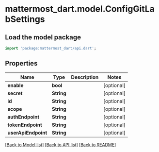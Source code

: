 # mattermost_dart.model.ConfigGitLabSettings

## Load the model package
```dart
import 'package:mattermost_dart/api.dart';
```

## Properties
Name | Type | Description | Notes
------------ | ------------- | ------------- | -------------
**enable** | **bool** |  | [optional] 
**secret** | **String** |  | [optional] 
**id** | **String** |  | [optional] 
**scope** | **String** |  | [optional] 
**authEndpoint** | **String** |  | [optional] 
**tokenEndpoint** | **String** |  | [optional] 
**userApiEndpoint** | **String** |  | [optional] 

[[Back to Model list]](../README.md#documentation-for-models) [[Back to API list]](../README.md#documentation-for-api-endpoints) [[Back to README]](../README.md)


